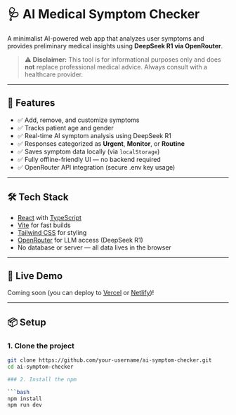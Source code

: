 # 🩺 AI Medical Symptom Checker

A minimalist AI-powered web app that analyzes user symptoms and provides preliminary medical insights using **DeepSeek R1 via OpenRouter**.

> ⚠️ **Disclaimer:** This tool is for informational purposes only and does **not** replace professional medical advice. Always consult with a healthcare provider.

---

## 🚀 Features

- ✅ Add, remove, and customize symptoms
- ✅ Tracks patient age and gender
- ✅ Real-time AI symptom analysis using DeepSeek R1
- ✅ Responses categorized as **Urgent**, **Monitor**, or **Routine**
- ✅ Saves symptom data locally (via `localStorage`)
- ✅ Fully offline-friendly UI — no backend required
- ✅ OpenRouter API integration (secure .env key usage)

---

## 🛠 Tech Stack

- [React](https://reactjs.org/) with [TypeScript](https://www.typescriptlang.org/)
- [Vite](https://vitejs.dev/) for fast builds
- [Tailwind CSS](https://tailwindcss.com/) for styling
- [OpenRouter](https://openrouter.ai/) for LLM access (DeepSeek R1)
- No database or server — all data lives in the browser

---

## 🧪 Live Demo

Coming soon (you can deploy to [Vercel](https://vercel.com/) or [Netlify](https://netlify.com/))!

---

## 📦 Setup

### 1. Clone the project

```bash
git clone https://github.com/your-username/ai-symptom-checker.git
cd ai-symptom-checker

### 2. Install the npm

```bash
npm install
npm run dev

